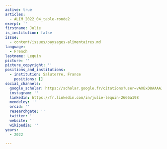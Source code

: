```yaml
---
active: true
articles:
  - ALIM_2022_04_table-ronde2
exerpt: ''
firstname: Julie
is_institution: false
issue:
  - content/issues/paysages-alimentaires.md
language:
  - French
lastname: Lequin
picture: ''
picture_copyright: ''
positions_and_institutions:
  - institution: Saluterre, France
    positions: []
social_channels:
  google_scholar: https://scholar.google.fr/citations?user=vAXBxD8AAAAJ&hl=fr
  instagram: ''
  linkedin: https://fr.linkedin.com/in/julie-lequin-2666a198
  mendeley: ''
  orcid: ''
  researchgate: ''
  twitter: ''
  website: ''
  wikipedia: ''
years:
  - 2022

---
```

